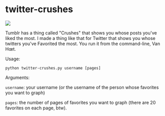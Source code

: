 # twitter-crushes #

![](http://files.droplr.com.s3.amazonaws.com/files/15403952/1hf7C.Screen%20shot%202010-06-29%20at%203.06.46%20PM.png)

Tumblr has a thing called "Crushes" that shows you whose posts you've liked the most. I made a thing like that for Twitter that shows you whose twitters you've Favorited the most. You run it from the command-line, Van Hœt.

Usage:

`python twitter-crushes.py username [pages]`

Arguments:

`username`: your username (or the username of the person whose favorites you want to graph)

`pages`: the number of pages of favorites you want to graph (there are 20 favorites on each page, btw).